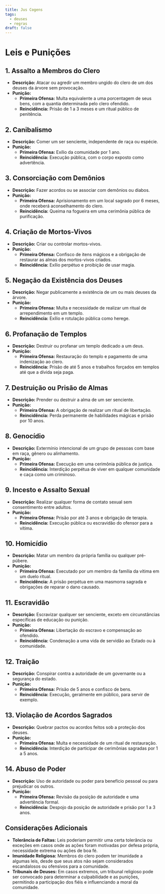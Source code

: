 ```yaml
---
title: Jus Cogens
tags:
  - deuses
  - regras
draft: false
---
```

# Leis e Punições

## 1. Assalto a Membros do Clero
- **Descrição:** Atacar ou agredir um membro ungido do clero de um dos deuses da árvore sem provocação.
- **Punição:**
  - **Primeira Ofensa:** Multa equivalente a uma porcentagem de seus bens, com a quantia determinada pelo clero ofendido.
  - **Reincidência:** Prisão de 1 a 3 meses e um ritual público de penitência.

## 2. Canibalismo
- **Descrição:** Comer um ser senciente, independente de raça ou espécie.
- **Punição:**
  - **Primeira Ofensa:** Exílio da comunidade por 1 ano.
  - **Reincidência:** Execução pública, com o corpo exposto como advertência.

## 3. Consorciação com Demônios
- **Descrição:** Fazer acordos ou se associar com demônios ou diabos.
- **Punição:**
  - **Primeira Ofensa:** Aprisionamento em um local sagrado por 6 meses, onde receberá aconselhamento do clero.
  - **Reincidência:** Queima na fogueira em uma cerimônia pública de purificação.

## 4. Criação de Mortos-Vivos
- **Descrição:** Criar ou controlar mortos-vivos.
- **Punição:**
  - **Primeira Ofensa:** Confisco de itens mágicos e a obrigação de restaurar as almas dos mortos-vivos criados.
  - **Reincidência:** Exílio perpétuo e proibição de usar magia.

## 5. Negação da Existência dos Deuses
- **Descrição:** Negar publicamente a existência de um ou mais deuses da árvore.
- **Punição:**
  - **Primeira Ofensa:** Multa e necessidade de realizar um ritual de arrependimento em um templo.
  - **Reincidência:** Exílio e rotulação pública como herege.

## 6. Profanação de Templos
- **Descrição:** Destruir ou profanar um templo dedicado a um deus.
- **Punição:**
  - **Primeira Ofensa:** Restauração do templo e pagamento de uma indenização ao clero.
  - **Reincidência:** Prisão de até 5 anos e trabalhos forçados em templos até que a dívida seja paga.

## 7. Destruição ou Prisão de Almas
- **Descrição:** Prender ou destruir a alma de um ser senciente.
- **Punição:**
  - **Primeira Ofensa:** A obrigação de realizar um ritual de libertação.
  - **Reincidência:** Perda permanente de habilidades mágicas e prisão por 10 anos.

## 8. Genocídio
- **Descrição:** Extermínio intencional de um grupo de pessoas com base em raça, gênero ou alinhamento.
- **Punição:**
  - **Primeira Ofensa:** Execução em uma cerimônia pública de justiça.
  - **Reincidência:** Interdição perpétua de viver em qualquer comunidade e caça como um criminoso.

## 9. Incesto e Assalto Sexual
- **Descrição:** Realizar qualquer forma de contato sexual sem consentimento entre adultos.
- **Punição:**
  - **Primeira Ofensa:** Prisão por até 3 anos e obrigação de terapia.
  - **Reincidência:** Execução pública ou escravidão do ofensor para a vítima.

## 10. Homicídio
- **Descrição:** Matar um membro da própria família ou qualquer pré-púbere.
- **Punição:**
  - **Primeira Ofensa:** Executado por um membro da família da vítima em um duelo ritual.
  - **Reincidência:** A prisão perpétua em uma masmorra sagrada e obrigações de reparar o dano causado.

## 11. Escravidão
- **Descrição:** Escravizar qualquer ser senciente, exceto em circunstâncias específicas de educação ou punição.
- **Punição:**
  - **Primeira Ofensa:** Libertação do escravo e compensação ao ofendido.
  - **Reincidência:** Condenação a uma vida de servidão ao Estado ou à comunidade.

## 12. Traição
- **Descrição:** Conspirar contra a autoridade de um governante ou a segurança do estado.
- **Punição:**
  - **Primeira Ofensa:** Prisão de 5 anos e confisco de bens.
  - **Reincidência:** Execução, geralmente em público, para servir de exemplo.

## 13. Violação de Acordos Sagrados
- **Descrição:** Quebrar pactos ou acordos feitos sob a proteção dos deuses.
- **Punição:**
  - **Primeira Ofensa:** Multa e necessidade de um ritual de restauração.
  - **Reincidência:** Interdição de participar de cerimônias sagradas por 1 a 5 anos.

## 14. Abuso de Poder
- **Descrição:** Uso de autoridade ou poder para benefício pessoal ou para prejudicar os outros.
- **Punição:**
  - **Primeira Ofensa:** Revisão da posição de autoridade e uma advertência formal.
  - **Reincidência:** Despojo da posição de autoridade e prisão por 1 a 3 anos.

## Considerações Adicionais
- **Tolerância de Faltas:** Leis poderiam permitir uma certa tolerância ou exceções em casos onde as ações foram motivadas por defesa própria, necessidade extrema ou ações de boa fé.
- **Imunidade Religiosa:** Membros do clero podem ter imunidade a algumas leis, desde que seus atos não sejam considerados escandalosos ou ofensivos para a comunidade.
- **Tribunais de Deuses:** Em casos extremos, um tribunal religioso pode ser convocado para determinar a culpabilidade e as punições, permitindo a participação dos fiéis e influenciando a moral da comunidade.
